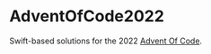 # AdventOfCode2022

Swift-based solutions for the 2022 [Advent Of Code](https://adventofcode.com/2022).

